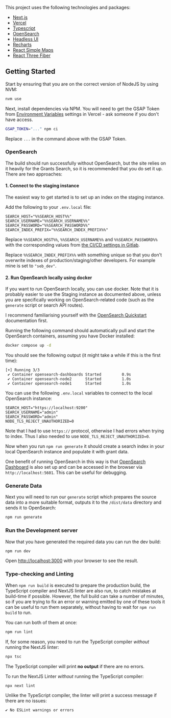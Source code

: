 This project uses the following technologies and packages:

-   [Next.js](https://nextjs.org)
-   [Vercel](https://vercel.com)
-   [Typescript](https://www.typescriptlang.org)
-   [OpenSearch](https://opensearch.org)
-   [Headless UI](https://headlessui.com)
-   [Recharts](https://recharts.org)
-   [React Simple Maps](https://www.react-simple-maps.io)
-   [React Three Fiber](https://docs.pmnd.rs/react-three-fiber)

## Getting Started

Start by ensuring that you are on the correct version of NodeJS by using NVM:

```bash
nvm use
```

Next, install dependencies via NPM. You will need to get the GSAP Token from [Environment Variables](https://vercel.com/enovatedesign/pandemic-pact/settings/environment-variables) settings in Vercel - ask someone if you don't have access.

```bash
GSAP_TOKEN="..." npm ci
```

Replace `...` in the command above with the GSAP Token.

### OpenSearch

The build should run successfully without OpenSearch, but the site relies on it heavily for the Grants Search, so it is recommended that you do set it up. There are two approaches:

#### 1. Connect to the staging instance

The easiest way to get started is to set up an index on the staging instance.

Add the following to your `.env.local` file:

```
SEARCH_HOST="%%SEARCH_HOST%%"
SEARCH_USERNAME="%%SEARCH_USERNAME%%"
SEARCH_PASSWORD="%%SEARCH_PASSWORD%%"
SEARCH_INDEX_PREFIX="%%SEARCH_INDEX_PREFIX%%"
```

Replace `%%SEARCH_HOST%%`, `%%SEARCH_USERNAME%%` and `%%SEARCH_PASSWORD%%` with the corresponding values from [the CI/CD settings in Gitlab](https://gitlab.enovate.co.uk/clients/pandemic-pact/-/settings/ci_cd#js-cicd-variables-settings).

Replace `%%SEARCH_INDEX_PREFIX%%` with something unique so that you don't overwrite indexes of production/staging/other developers. For example mine is set to `"seb_dev"`.

#### 2. Run OpenSearch locally using docker

If you want to run OpenSearch locally, you can use docker. Note that it is probably easier to use the Staging instance as documented above, unless you are specifically working on OpenSearch-related code (such as the `generate` script or search API routes).

I recommend familiarising yourself with the [OpenSearch Quickstart](https://opensearch.org/docs/latest/quickstart/) documentation first.

Running the following command should automatically pull and start the OpenSearch containers, assuming you have Docker installed:

```bash
docker compose up -d
```

You should see the following output (it might take a while if this is the first time):

```
[+] Running 3/3
 ✔ Container opensearch-dashboards Started         0.9s
 ✔ Container opensearch-node2      Started         1.0s
 ✔ Container opensearch-node1      Started         1.0s
```

You can use the following `.env.local` variables to connect to the local OpenSearch instance:

```
SEARCH_HOST="https://localhost:9200"
SEARCH_USERNAME="admin"
SEARCH_PASSWORD="admin"
NODE_TLS_REJECT_UNAUTHORIZED=0
```

Note that I had to use `https://` protocol, otherwise I had errors when trying to index. Thus I also needed to use `NODE_TLS_REJECT_UNAUTHORIZED=0`.

Now when you run `npm run generate` it should create a search index in your local OpenSearch instance and populate it with grant data.

One benefit of running OpenSearch in this way is that [OpenSearch Dashboard](https://opensearch.org/docs/latest/dashboards/quickstart/) is also set up and can be accessed in the browser via `http://localhost:5601`. This can be useful for debugging.

### Generate Data

Next you will need to run our `generate` script which prepares the source data into a more suitable format, outputs it to the `/dist/data` directory and sends it to OpenSearch:

```bash
npm run generate
```

### Run the Development server

Now that you have generated the required data you can run the dev build:

```bash
npm run dev
```

Open [http://localhost:3000](http://localhost:3000) with your browser to see the result.

### Type-checking and Linting

When `npm run build` is executed to prepare the production build, the TypeScript compiler and NextJS linter are also run, to catch mistakes at build-time if possible. However, the full build can take a number of minutes, so if you are trying to fix an error or warning emitted by one of these tools it can be useful to run them separately, without having to wait for `npm run build` to run.

You can run both of them at once:

```bash
npm run lint
```

If, for some reason, you need to run the TypeScript compiler _without_ running the NextJS linter:

```bash
npx tsc
```

The TypeScript compiler will print **no output** if there are no errors.

To run the NextJS Linter _without_ running the TypeScript compiler:

```bash
npx next lint
```

Unlike the TypeScript compiler, the linter will print a success message if there are no issues:

```
✔ No ESLint warnings or errors
```
